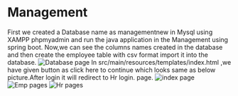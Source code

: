 # Management
First we created a Database name as managementnew in Mysql using XAMPP phpmyadmin and run the java application in the Management using spring boot.
Now,we can see the columns names created in the database and then create the employee table with csv format import it into the database.
![Database page](https://user-images.githubusercontent.com/121932305/215082001-a006f017-22a8-48cb-a1d3-4530df138157.jpg)
In src/main/resources/templates/index.html ,we have given button as click here to continue which looks same as below picture.After login it will redirect to Hr login. page.
![index page](https://user-images.githubusercontent.com/121932305/215082447-44bf82c2-f0cd-4bd9-a2b8-f384633e399c.jpg)
![Emp pages](https://user-images.githubusercontent.com/121932305/215082471-049652af-a67a-48e9-9609-d834e2747446.jpg)
![Hr pages](https://user-images.githubusercontent.com/121932305/215082483-a2df0771-3ca0-4307-84bd-17d354eb027f.jpg)


